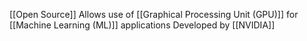 [[Open Source]]
Allows use of [[Graphical Processing Unit (GPU)]] for [[Machine Learning (ML)]] applications
Developed by [[NVIDIA]]